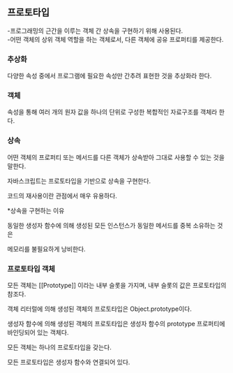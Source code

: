 ## 프로토타입   

-프로그래밍의 근간을 이루는 객체 간 상속을 구현하기 위해 사용된다.   
-어떤 객체의 상위 객체 역할을 하는 객체로서, 다른 객체에 공유 프로퍼티를 제공한다.

### 추상화
다양한 속성 중에서 프로그램에 필요한 속성만 간추려 표현한 것을 추상화라 한다.

### 객체
속성을 통해 여러 개의 원자 값을 하나의 단위로 구성한 복합적인 자료구조를 객체라 한다.

### 상속

어떤 객체의 프로퍼티 또는 메서드를 다른 객체가 상속받아 그대로 사용할 수 있는 것을 말한다.

자바스크립트는 프로토타입을 기반으로 상속을 구현한다.

코드의 재사용이란 관점에서 매우 유용하다.

*상속을 구현하는 이유

동일한 생성자 함수에 의해 생성된 모든 인스턴스가 동일한 메서드를 중복 소유하는 것은

메모리를 불필요하게 낭비한다.

### 프로토타입 객체

모든 객체는 [[Prototype]] 이라는 내부 슬롯을 가지며, 내부 슬롯의 값은 프로토타입의 참조다.

객체 리터럴에 의해 생성된 객체의 프로토타입은 Object.prototype이다.

생성자 함수에 의해 생성된 객체의 프로토타입은 생성자 함수의 prototype 프로퍼티에 바인딩되어 있는 객체다.

모든 객체는 하나의 프로토타입을 갖는다.

모든 프로토타입은 생성자 함수와 연결되어 있다.